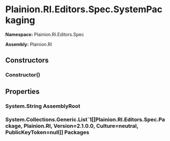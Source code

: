 
# Plainion.RI.Editors.Spec.SystemPackaging

**Namespace:** Plainion.RI.Editors.Spec

**Assembly:** Plainion.RI


## Constructors

### Constructor()


## Properties

### System.String AssemblyRoot

### System.Collections.Generic.List`1[[Plainion.RI.Editors.Spec.Package, Plainion.RI, Version=2.1.0.0, Culture=neutral, PublicKeyToken=null]] Packages
